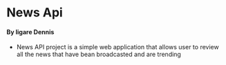 # News Api
#### By ligare Dennis
- News API project is a simple web application that allows user to review all the news that have bean broadcasted and are trending

